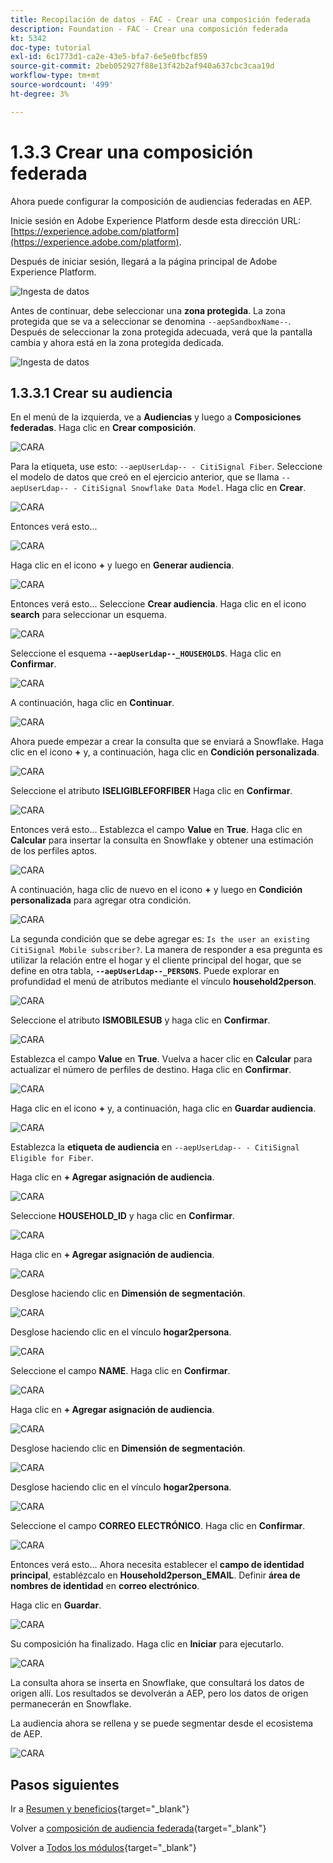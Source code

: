 ```yaml
---
title: Recopilación de datos - FAC - Crear una composición federada
description: Foundation - FAC - Crear una composición federada
kt: 5342
doc-type: tutorial
exl-id: 6c1773d1-ca2e-43e5-bfa7-6e5e0fbcf859
source-git-commit: 2beb052927f88e13f42b2af940a637cbc3caa19d
workflow-type: tm+mt
source-wordcount: '499'
ht-degree: 3%

---
```


# 1.3.3 Crear una composición federada

Ahora puede configurar la composición de audiencias federadas en AEP.

Inicie sesión en Adobe Experience Platform desde esta dirección URL: [https://experience.adobe.com/platform](https://experience.adobe.com/platform).

Después de iniciar sesión, llegará a la página principal de Adobe Experience Platform.

![Ingesta de datos](./../dc1.2/images/home.png)

Antes de continuar, debe seleccionar una **zona protegida**. La zona protegida que se va a seleccionar se denomina `--aepSandboxName--`. Después de seleccionar la zona protegida adecuada, verá que la pantalla cambia y ahora está en la zona protegida dedicada.

![Ingesta de datos](./../dc1.2/images/sb1.png)

## 1.3.3.1 Crear su audiencia

En el menú de la izquierda, ve a **Audiencias** y luego a **Composiciones federadas**. Haga clic en **Crear composición**.

![CARA](./images/fedcomp1.png)

Para la etiqueta, use esto: `--aepUserLdap-- - CitiSignal Fiber`. Seleccione el modelo de datos que creó en el ejercicio anterior, que se llama `--aepUserLdap-- - CitiSignal Snowflake Data Model`. Haga clic en **Crear**.

![CARA](./images/fedcomp2.png)

Entonces verá esto...

![CARA](./images/fedcomp3.png)

Haga clic en el icono **+** y luego en **Generar audiencia**.

![CARA](./images/fedcomp4.png)

Entonces verá esto... Seleccione **Crear audiencia**. Haga clic en el icono **search** para seleccionar un esquema.

![CARA](./images/fedcomp5.png)

Seleccione el esquema **`--aepUserLdap--_HOUSEHOLDS`**. Haga clic en **Confirmar**.

![CARA](./images/fedcomp6.png)

A continuación, haga clic en **Continuar**.

![CARA](./images/fedcomp7.png)

Ahora puede empezar a crear la consulta que se enviará a Snowflake. Haga clic en el icono **+** y, a continuación, haga clic en **Condición personalizada**.

![CARA](./images/fedcomp8.png)

Seleccione el atributo **ISELIGIBLEFORFIBER** Haga clic en **Confirmar**.

![CARA](./images/fedcomp9.png)

Entonces verá esto... Establezca el campo **Value** en **True**. Haga clic en **Calcular** para insertar la consulta en Snowflake y obtener una estimación de los perfiles aptos.

![CARA](./images/fedcomp10.png)

A continuación, haga clic de nuevo en el icono **+** y luego en **Condición personalizada** para agregar otra condición.

![CARA](./images/fedcomp11.png)

La segunda condición que se debe agregar es: `Is the user an existing CitiSignal Mobile subscriber?`. La manera de responder a esa pregunta es utilizar la relación entre el hogar y el cliente principal del hogar, que se define en otra tabla, **`--aepUserLdap--_PERSONS`**. Puede explorar en profundidad el menú de atributos mediante el vínculo **household2person**.

![CARA](./images/fedcomp12.png)

Seleccione el atributo **ISMOBILESUB** y haga clic en **Confirmar**.

![CARA](./images/fedcomp13.png)

Establezca el campo **Value** en **True**. Vuelva a hacer clic en **Calcular** para actualizar el número de perfiles de destino. Haga clic en **Confirmar**.

![CARA](./images/fedcomp14.png)

Haga clic en el icono **+** y, a continuación, haga clic en **Guardar audiencia**.

![CARA](./images/fedcomp15.png)

Establezca la **etiqueta de audiencia** en `--aepUserLdap-- - CitiSignal Eligible for Fiber`.

Haga clic en **+ Agregar asignación de audiencia**.

![CARA](./images/fedcomp16.png)

Seleccione **HOUSEHOLD_ID** y haga clic en **Confirmar**.

![CARA](./images/fedcomp17.png)

Haga clic en **+ Agregar asignación de audiencia**.

![CARA](./images/fedcomp18.png)

Desglose haciendo clic en **Dimensión de segmentación**.

![CARA](./images/fedcomp18a.png)

Desglose haciendo clic en el vínculo **hogar2persona**.

![CARA](./images/fedcomp18b.png)

Seleccione el campo **NAME**. Haga clic en **Confirmar**.

![CARA](./images/fedcomp18c.png)

Haga clic en **+ Agregar asignación de audiencia**.

![CARA](./images/fedcomp20.png)

Desglose haciendo clic en **Dimensión de segmentación**.

![CARA](./images/fedcomp20a.png)

Desglose haciendo clic en el vínculo **hogar2persona**.

![CARA](./images/fedcomp20b.png)

Seleccione el campo **CORREO ELECTRÓNICO**. Haga clic en **Confirmar**.

![CARA](./images/fedcomp20c.png)

Entonces verá esto... Ahora necesita establecer el **campo de identidad principal**, establézcalo en **Household2person_EMAIL**. Definir **área de nombres de identidad** en **correo electrónico**.

Haga clic en **Guardar**.

![CARA](./images/fedcomp21.png)

Su composición ha finalizado. Haga clic en **Iniciar** para ejecutarlo.

![CARA](./images/fedcomp21a.png)

La consulta ahora se inserta en Snowflake, que consultará los datos de origen allí. Los resultados se devolverán a AEP, pero los datos de origen permanecerán en Snowflake.

La audiencia ahora se rellena y se puede segmentar desde el ecosistema de AEP.

![CARA](./images/fedcomp22.png)

## Pasos siguientes

Ir a [Resumen y beneficios](./summary.md){target="_blank"}

Volver a [composición de audiencia federada](./fac.md){target="_blank"}

Volver a [Todos los módulos](./../../../../overview.md){target="_blank"}
